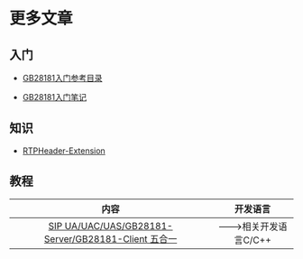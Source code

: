 # 更多文章

## 入门

+ [GB28181入门参考目录](start.md)

+ [GB28181入门笔记](https://blog.csdn.net/sbddbfm/article/details/99095022)

## 知识

+ [RTPHeader-Extension](RTPHeader-Extension.md)


## 教程

|内容|开发语言|
|:--------:|:--------:|
| [SIP UA/UAC/UAS/GB28181-Server/GB28181-Client 五合一](https://www.cnblogs.com/dong1/p/12607489.html) | --->相关开发语言C/C++ |
